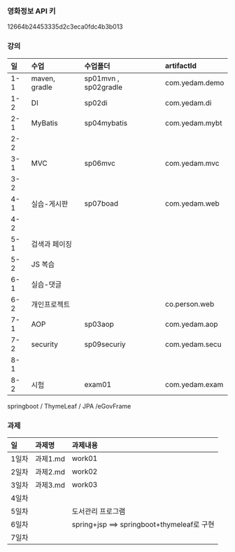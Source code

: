 ### 영화정보 API 키
12664b24453335d2c3eca0fdc4b3b013  

### 강의

| 일  | 수업          | 수업폴더             | artifactId     |
| :-- | :------------ | :------------------- | :------------- |
| 1-1 | maven, gradle | sp01mvn , sp02gradle | com.yedam.demo |
| 1-2 | DI            | sp02di               | com.yedam.di   |
| 2-1 | MyBatis       | sp04mybatis          | com.yedam.mybt |
| 2-2 |               |                      |                |
| 3-1 | MVC           | sp06mvc              | com.yedam.mvc  |
| 3-2 |               |                      |                |
| 4-1 | 실습-게시판   | sp07boad             | com.yedam.web  |
| 4-2 |               |                      |                |
| 5-1 | 검색과 페이징 |                      |                |
| 5-2 | JS 복습       |                      |                |
| 6-1 | 실습-댓글     |                      |                |
| 6-2 | 개인프로젝트  |                      | co.person.web  |
| 7-1 | AOP           | sp03aop              | com.yedam.aop  |
| 7-2 | security      | sp09securiy          | com.yedam.secu |
| 8-1 |     |              |  |
| 8-2 | 시험          | exam01               | com.yedam.exam |

springboot / ThymeLeaf / JPA  /eGovFrame 

### 과제

| 일    | 과제명   | 과제내용                                   |
| :---- | :------- | :----------------------------------------- |
| 1일차 | 과제1.md | work01                                     |
| 2일차 | 과제2.md | work02                                     |
| 3일차 | 과제3.md | work03                                     |
| 4일차 |          |                                            |
| 5일차 |          | 도서관리 프로그램                          |
| 6일차 |          | spring+jsp ==> springboot+thymeleaf로 구현 |
| 7일차 |          |                                            |
